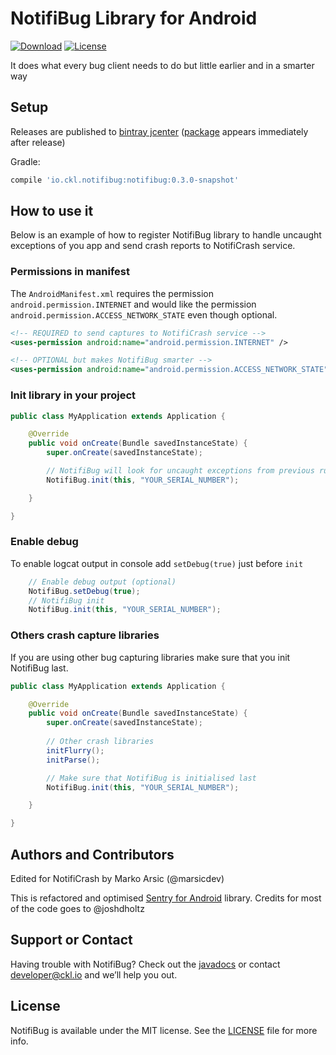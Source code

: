 # NotifiBug Library for Android

[![Download](https://api.bintray.com/packages/cheesecakelabs/maven/notifibug/images/download.svg)](https://bintray.com/cheesecakelabs/maven/notifibug/_latestVersion)
[![License](http://img.shields.io/badge/license-MIT-blue.svg?style=flat)](http://www.opensource.org/licenses/MIT)

It does what every bug client needs to do but little earlier and in a smarter way

## Setup

Releases are published to [bintray jcenter](https://bintray.com/bintray/jcenter) ([package](https://bintray.com/cheesecakelabs/maven/notifibug/view) appears immediately after release)

Gradle:

```groovy
compile 'io.ckl.notifibug:notifibug:0.3.0-snapshot'
```

## How to use it

Below is an example of how to register NotifiBug library to handle uncaught exceptions of you app and send 
crash reports to NotifiCrash service.

### Permissions in manifest

The `AndroidManifest.xml` requires the permission `android.permission.INTERNET` and would like the permission `android.permission.ACCESS_NETWORK_STATE` even though optional.

```xml
<!-- REQUIRED to send captures to NotifiCrash service -->
<uses-permission android:name="android.permission.INTERNET" />

<!-- OPTIONAL but makes NotifiBug smarter -->
<uses-permission android:name="android.permission.ACCESS_NETWORK_STATE" />
```

### Init library in your project

``` java
public class MyApplication extends Application {

	@Override
	public void onCreate(Bundle savedInstanceState) {
		super.onCreate(savedInstanceState);

		// NotifiBug will look for uncaught exceptions from previous runs and send them
		NotifiBug.init(this, "YOUR_SERIAL_NUMBER");

	}

}
```

### Enable debug

To enable logcat output in console add `setDebug(true)` just before `init`

```java
	// Enable debug output (optional)
	NotifiBug.setDebug(true);
	// NotifiBug init
	NotifiBug.init(this, "YOUR_SERIAL_NUMBER");
```

### Others crash capture libraries

If you are using other bug capturing libraries make sure that you init NotifiBug last.

```java
public class MyApplication extends Application {

	@Override
	public void onCreate(Bundle savedInstanceState) {
		super.onCreate(savedInstanceState);
		
		// Other crash libraries
		initFlurry();
		initParse();

		// Make sure that NotifiBug is initialised last
		NotifiBug.init(this, "YOUR_SERIAL_NUMBER");

	}

}
```

## Authors and Contributors

Edited for NotifiCrash by Marko Arsic (@marsicdev)

This is refactored and optimised [Sentry for Android](https://github.com/joshdholtz/Sentry-Android) library.
Credits for most of the code goes to @joshdholtz

## Support or Contact

Having trouble with NotifiBug? Check out the [javadocs](http://cheesecakelabs.github.io/AndroidNotifiBug/javadoc) or contact developer@ckl.io and we’ll help you out.

## License

NotifiBug is available under the MIT license. See the [LICENSE](https://github.com/CheesecakeLabs/AndroidNotifiBug/blob/master/LICENSE) file for more info.
